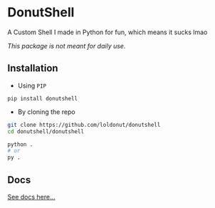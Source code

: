 # DonutShell

A Custom Shell I made in Python for fun, which means it sucks lmao

_This package is not meant for daily use._

## Installation

- Using `PIP`

```
pip install donutshell
```

- By cloning the repo

```sh
git clone https://github.com/loldonut/donutshell
cd donutshell/donutshell

python .
# or
py .
```

## Docs

[See docs here...](https://github.com/loldonut/donutshell/blob/main/DOCS.md)
